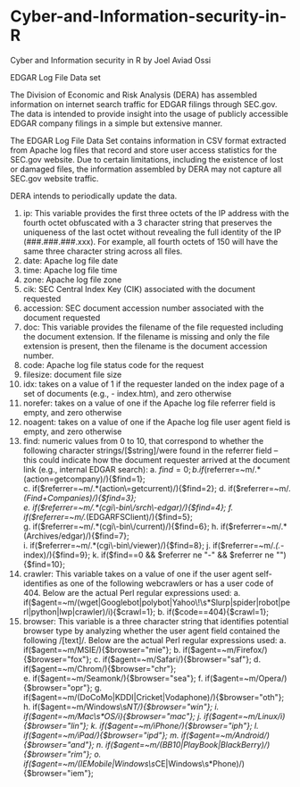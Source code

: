 # Cyber-and-Information-security-in-R
Cyber and Information security in R by Joel Aviad Ossi

EDGAR Log File Data set

The Division of Economic and Risk Analysis (DERA) has assembled information on internet search traffic for
EDGAR filings through SEC.gov.  The data is intended to provide insight into the usage of publicly accessible 
EDGAR company filings in a simple but extensive manner.  

The EDGAR Log File Data Set contains information in CSV format extracted from Apache log files that record and
store user access statistics for the SEC.gov website.  Due to certain limitations, including the existence of 
lost or damaged files, the information assembled by DERA may not capture all SEC.gov website traffic.

DERA intends to periodically update the data. 


1.	ip: This variable provides the first three octets of the IP address with the fourth octet obfuscated with a 3 character string that preserves the
        uniqueness of the last octet without revealing the full identity of the IP (###.###.###.xxx).  For example, all fourth octets of 150 will have the 
        same three character string across all files.
2.	date: Apache log file date
3.	time: Apache log file time
4.	zone: Apache log file zone
5.	cik: SEC Central Index Key (CIK) associated with the document requested
6.	accession: SEC document accession number associated with the document requested
7.	doc: This variable provides the filename of the file requested including the document extension.  If the filename is missing and only the file 
        extension is present, then the filename is the document accession number.
8.	code: Apache log file status code for the request
9.	filesize: document file size
10.	idx: takes on a value of 1 if the requester landed on the index page of a set of documents (e.g., - index.htm), and zero otherwise
11.	norefer: takes on a value of one if the Apache log file referrer field is empty, and zero otherwise
12.	noagent: takes on a value of one if the Apache log file user agent field is empty, and zero otherwise
13.	find: numeric values from 0 to 10, that correspond to whether the following character strings/[$string]/were found in the referrer field – 
        this could indicate how the document requester arrived at the document link (e.g., internal EDGAR search):
  a.	$find=0;
  b.	if($referrer=~m/.*(action\=getcompany)/){$find=1};            
  c.	if($referrer=~m/.*(action\=getcurrent)/){$find=2};            
  d.	if($referrer=~m/.*(Find\+Companies)/){$find=3};               
  e.	if($referrer=~m/.*(cgi\-bin\/srch\-edgar)/){$find=4};         
  f.	if($referrer=~m/.*(EDGARFSClient)/){$find=5};                 
  g.	if($referrer=~m/.*(cgi\-bin\/current)/){$find=6};             
  h.	if($referrer=~m/.*(Archives\/edgar)/){$find=7};               
  i.	if($referrer=~m/.*(cgi\-bin\/viewer)/){$find=8};              
  j.	if($referrer=~m/.*(.*\-index)/){$find=9};
  k.	if($find==0 && $referrer ne "-" && $referrer ne ""){$find=10};
14.	crawler: This variable takes on a value of one if the user agent self-identifies as one of the following webcrawlers or has a user code of 404.
        Below are the actual Perl regular expressions used:
  a.	if($agent=~m/(wget|Googlebot|polybot|Yahoo\!\s*Slurp|spider|robot|perl|python|lwp|crawler)/i){$crawl=1};
  b.	if($code==404){$crawl=1};
15.	browser: This variable is a three character string that identifies potential browser type by analyzing whether the user agent field contained the 
        following /[text]/.  Below are the actual Perl regular expressions used:
  a.	if($agent=~m/MSIE/){$browser="mie"};
  b.	if($agent=~m/Firefox/){$browser="fox"};
  c.	if($agent=~m/Safari/){$browser="saf"};
  d.	if($agent=~m/Chrom/){$browser="chr"};                    
  e.	if($agent=~m/Seamonk/){$browser="sea"};
  f.	if($agent=~m/Opera/){$browser="opr"};
  g.	if($agent=~m/(DoCoMo|KDDI|Cricket|Vodaphone)/){$browser="oth"};
  h.	if($agent=~m/Windows\s*NT/){$browser="win"};
  i.	if($agent=~m/Mac\s*OS/i){$browser="mac"};
  j.	if($agent=~m/Linux/i){$browser="lin"};
  k.	if($agent=~m/iPhone/){$browser="iph"};
  l.	if($agent=~m/iPad/){$browser="ipd"};
  m.	if($agent=~m/Android/){$browser="and"};
  n.	if($agent=~m/(BB10|PlayBook|BlackBerry)/){$browser="rim"};
  o.	if($agent=~m/(IEMobile|Windows\s*CE|Windows\s*Phone)/){$browser="iem"};
